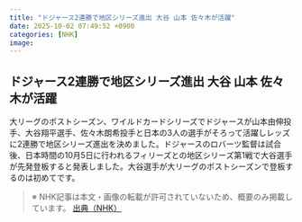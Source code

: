 ```yaml
---
title: "ドジャース2連勝で地区シリーズ進出 大谷 山本 佐々木が活躍"
date: 2025-10-02 07:49:52 +0900
categories: [NHK]
image: 
---
```

## ドジャース2連勝で地区シリーズ進出 大谷 山本 佐々木が活躍

大リーグのポストシーズン、ワイルドカードシリーズでドジャースが山本由伸投手、大谷翔平選手、佐々木朗希投手と日本の3人の選手がそろって活躍しレッズに2連勝で地区シリーズ進出を決めました。ドジャースのロバーツ監督は試合後、日本時間の10月5日に行われるフィリーズとの地区シリーズ第1戦で大谷選手が先発登板すると発表しました。大谷選手が大リーグのポストシーズンで登板するのは初めてです。

> ※ NHK記事は本文・画像の転載が許可されていないため、概要のみ掲載しています。
[出典（NHK）](http://www3.nhk.or.jp/news/html/20251002/k10014938781000.html)
